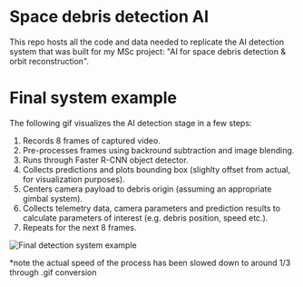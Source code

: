 # Space debris detection AI

This repo hosts all the code and data needed to replicate the AI detection system that was built for my MSc project: "AI for space debris detection & orbit reconstruction".

# Final system example
The following gif visualizes the AI detection stage in a few steps:
1. Records 8 frames of captured video.
2. Pre-processes frames using backround subtraction and image blending.
3. Runs through Faster R-CNN object detector.
4. Collects predictions and plots bounding box (slighlty offset from actual, for visualization purposes).
5. Centers camera payload to debris origin (assuming an appropriate gimbal system).
6. Collects telemetry data, camera parameters and prediction results to calculate parameters of interest (e.g. debris position, speed etc.).
7. Repeats for the next 8 frames.

![Final detection system example](https://github.com/milton-logothetis/Space-debris-detection-AI/blob/master/system_example.gif)

*note the actual speed of the process has been slowed down to around 1/3 through .gif conversion
